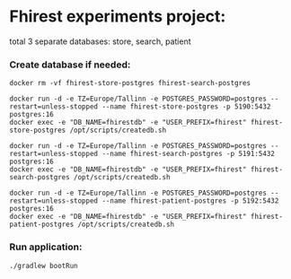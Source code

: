 # Fhirest experiments project:
total 3 separate databases: store, search, patient

### Create database if needed:
```
docker rm -vf fhirest-store-postgres fhirest-search-postgres

docker run -d -e TZ=Europe/Tallinn -e POSTGRES_PASSWORD=postgres --restart=unless-stopped --name fhirest-store-postgres -p 5190:5432 postgres:16
docker exec -e "DB_NAME=fhirestdb" -e "USER_PREFIX=fhirest" fhirest-store-postgres /opt/scripts/createdb.sh

docker run -d -e TZ=Europe/Tallinn -e POSTGRES_PASSWORD=postgres --restart=unless-stopped --name fhirest-search-postgres -p 5191:5432 postgres:16
docker exec -e "DB_NAME=fhirestdb" -e "USER_PREFIX=fhirest" fhirest-search-postgres /opt/scripts/createdb.sh

docker run -d -e TZ=Europe/Tallinn -e POSTGRES_PASSWORD=postgres --restart=unless-stopped --name fhirest-patient-postgres -p 5192:5432 postgres:16
docker exec -e "DB_NAME=fhirestdb" -e "USER_PREFIX=fhirest" fhirest-patient-postgres /opt/scripts/createdb.sh
```

### Run application:
```
./gradlew bootRun
```
